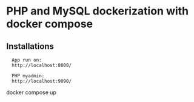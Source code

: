# PHP and MySQL dockerization with docker compose

## Installations

```properties
  App run on:
  http://localhost:8000/

  PHP myadmin:
  http://localhost:9090/
```

docker compose up